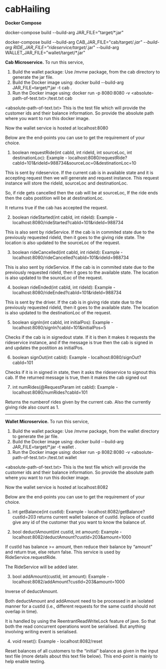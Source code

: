 # cabHailing


**Docker Compose**

docker-compose build --build-arg JAR_FILE="target/*.jar"

docker-compose build --build-arg CAB_JAR_FILE="cab/target/*.jar" --build-arg RIDE_JAR_FILE="rideservice/target/*.jar" --build-arg WALLET_JAR_FILE="wallet/target/*.jar"

**Cab Microservice.**
To run this service,

1. Build the wallet package: Use /mvnw package, from the cab directory to generate the jar file.
2. Build the Docker image using: docker build --build-arg JAR_FILE=target/*.jar -t cab .
3. Run the Docker image using: docker run -p 8080:8080 -v <absolute-path-of-test.txt>:/test.txt cab

<absolute-path-of-text.txt> This is the test file which will provide the customer ids and their balance information. So provide the absolute path where you want to run this docker image.

Now the wallet service is hosted at localhost:8080

Below are the end-points you can use to get the requirement of your choice.


1. boolean requestRide(int cabId, int rideId, int sourceLoc, int destinationLoc):
  Example - localhost:8080/requestRide?cabId=101&rideId=988734&sourceLoc=0&destinationLoc=10

  This is sent by rideservice. If the current cab is in available state and it is accepting request then we will generate and request instance. 
  This request instance will store the rideId, sourceLoc and destinationLoc.

  So, if ride gets cancelled then the cab will be at sourceLoc, If the ride ends then the cabs postition will be at destinationLoc.

  It returns true if the cab has accepted the request.

2. boolean rideStarted(int cabId, int rideId):
  Example - localhost:8080/rideStarted?cabId=101&rideId=988734

  This is also sent by rideService. If the cab is in commited state due to the previously requested rideId, then it goes to the giving ride state.
  The location is also updated to the sourceLoc of the request.

3. boolean rideCancelled(int cabId, int rideId):
  Example - localhost:8080/rideCancelled?cabId=101&rideId=988734

  This is also sent by rideService. If the cab is in commited state due to the previously requested rideId, then it goes to the available state.
  The location is also updated to the sourceLoc of the request.

4. boolean rideEnded(int cabId, int rideId):
  Example - localhost:8080/rideEnded?cabId=101&rideId=988734

  This is sent by the driver. If the cab is in giving ride state due to the previously requested rideId, then it goes to the available state.
  The location is also updated to the destinationLoc of the request.

5. boolean signIn(int cabId, int initialPos):
  Example - localhost:8080/signIn?cabId=101&initialPos=5

  Checks if the cab is in signedout state. If it is then it makes it requests the rideservice instance, and if the 
  message is true then the cab is signed in and updates the postition as initialPos.

6. boolean signOut(int cabId):
  Example - localhost:8080/signOut?cabId=101

  Checks if it is in signed in state, then it asks the rideservice to signout this cab.
  If the returned message is true, then it makes the cab signed out

7. int numRides(@RequestParam int cabId):
  Example - localhost:8080/numRides?cabId=101

  Returns the numberof rides given by the current cab. Also the currently giving ride also count as 1.

_________________________________________________________________________________________________________________________________

**Wallet Microservice.**
To run this service,

1. Build the wallet package: Use /mvnw package, from the wallet directory to generate the jar file.
2. Build the Docker image using: docker build --build-arg JAR_FILE=target/*.jar -t wallet .
3. Run the Docker image using: docker run -p 8082:8080 -v <absolute-path-of-test.txt>:/test.txt wallet

<absolute-path-of-text.txt> This is the test file which will provide the customer ids and their balance information. So provide the absolute path where you want to run this docker image.

Now the wallet service is hosted at localhost:8082 

Below are the end-points you can use to get the requirement of your choice.

1. int getBalance(int custId):
  Example - localhost:8082/getBalance?custId=203
  returns current wallet balance of custId. Inplace of custId give any id of the customer that you want to know the balance of.

2. bool deductAmount(int custId, int amount):
  Example - localhost:8082/deductAmount?custId=203&amount=1000

  If custId has balance >= amount, then reduce their balance by
  “amount” and return true, else return false. This service is used by
  RideService.requestRide.

  The RideService will be added later.

3. bool addAmount(custId, int amount):
  Example - localhost:8082/addAmount?custId=203&amount=1000

  Inverse of deductAmount.
  
  Both deductAmount and addAmount need to be processed in an
  isolated manner for a custId (i.e., different requests for the same custId
  should not overlap in time). 

  It is handled by using the ReentrantReadWriteLock feature of jave. So that both the read concurrent operations wont be serialised. But anything involving writing event is serialised.

4. void reset():
  Example - localhost:8082/reset

  Reset balances of all customers to the “initial” balance as given in the
  input text file (more details about this text file below). This end-point is
  mainly to help enable testing.
